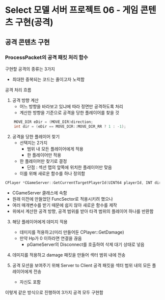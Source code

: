 # Select 모델 서버 프로젝트 06 - 게임 콘텐츠 구현(공격)
## 공격 콘텐츠 구현
### ProcessPacket의 공격 패킷 처리 함수
구현할 공격의 종류는 3가지
* 최대한 중복되는 코드는 줄이고자 노력함

공격 처리 흐름
1. 공격 방향 계산
   * 어느 방향을 바라보고 있냐에 따라 정면만 공격하도록 처리
   * 계산한 방향을 기준으로 공격을 당한 플레이어를 찾을 것

~~~Cpp
	MOVE_DIR eDir = (MOVE_DIR)direction;
	int dir = (eDir == MOVE_DIR::MOVE_DIR_RR ? 1 : -1);
~~~

2. 공격을 당한 플레이어 찾기
    * 선택지는 2가지
      * 범위 내 모든 플레이어에게 적용
      * 한 플레이어만 적용
    * 한 플레이어만 찾기로 결정
      * 단점 : 섹션 맵의 앞쪽에 위치한 플레이어만 맞음
    * 이를 위해 새로운 함수를 하나 정의함

~~~Cpp
CPlayer *CGameServer::GetCurrentTargetPlayerId(UINT64 playerId, INT dir, INT rangeY, INT rangeX);
~~~
* CGameServer 클래스에 속함
* 원래 이전에 만들었던 FuncSector로 적용시키려 했으나
* 여러 매개변수를 받기 때문에 쉽지 않아 새로운 함수를 제작
* 위에서 계산한 공격 방향, 공격 범위를 받아 타격 범위의 플레이어 하나를 반환함

3. 해당 플레이어에게 데미지 적용
    * 데미지를 적용하고(미리 만들어둔 CPlayer::GetDamage)
    * 만약 Hp가 0 이하라면 연결을 끊음
      * pGameServer의 Disconnect를 호출하여 삭제 대기 상태로 넣음

4. 데미지를 적용하고 damage 패킷을 만들어 섹터 범위 내에 전송
5. 공격 모션을 보여주기 위해 Server to Client 공격 패킷을 섹터 범위 내의 모든 플레이어에게 전송
    * 자신도 포함

이렇게 같은 방식으로 진행하여 3가지 공격 모두 구현함